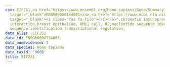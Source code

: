 ```yaml
---
csv: EIF2S1,<a href="https://www.ensembl.org/Homo_sapiens/Gene/Summary?db=core;g=ENSG00000134001"
  target="_blank">ENSG00000134001</a>,<a href="https://www.ncbi.nlm.nih.gov/pubmed/22863008"
  target="_blank"><i class="fas fa-file"></i></a>",chromatin immunoprecipitation assay,direct
  interaction,breast epithelium, HME1 cell, R2,nucleotide sequence identification,nucleotide
  sequence identification,transcriptional regulation,
data_alias: EIF2S1
data_id: ENSG00000134001
data_numevidence: 1
data_species: Homo sapiens
data_taxid: '9606'
title: EIF2S1
---
```


